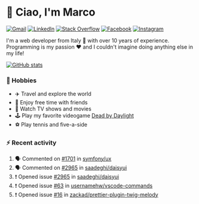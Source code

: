 # 👋 Ciao, I'm Marco

[![Gmail](https://img.shields.io/badge/Gmail-%23BB001B?style=flat-square&logo=gmail&logoColor=white)](mailto:gremo1982@gmail.com)
[![LinkedIn](https://img.shields.io/badge/LinkedIn-%230e76a8?style=flat-square&logo=linkedin)](https://www.linkedin.com/in/marco-polichetti)
[![Stack Overflow](https://img.shields.io/stackexchange/stackoverflow/r/220180?style=flat&logo=stackoverflow&label=Stack%20Overflow&color=%23F47F24)](https://stackoverflow.com/users/220180)
[![Facebook](https://img.shields.io/badge/-Facebook-%234267B2?style=flat-square&logo=facebook&logoColor=white)](https://www.facebook.com/marco.poliketti)
[![Instagram](https://img.shields.io/badge/-Instagram-%23C13584?style=flat-square&logo=instagram&logoColor=white)](https://www.instagram.com/marco.gremo)

I'm a web developer from Italy 🍕 with over 10 years of experience. Programming is my passion ❤️ and I couldn't imagine doing anything else in my life!

[![GitHub stats](https://github-readme-stats.vercel.app/api?username=gremo&show_icons=true&rank_icon=github&theme=transparent)](https://github.com/anuraghazra/github-readme-stats)

### 📅 Hobbies

- ✈️ Travel and explore the world
- 🍻 Enjoy free time with friends
- 🎥 Watch TV shows and movies
- 🕹️ Play my favorite videogame [Dead by Daylight](https://deadbydaylight.com)
- ⚽ Play tennis and five-a-side

### ⚡ Recent activity

<!--START_SECTION:activity-->
1. 🗣 Commented on [#1701](https://github.com/symfony/ux/issues/1701#issuecomment-2046132218) in [symfony/ux](https://github.com/symfony/ux)
2. 🗣 Commented on [#2965](https://github.com/saadeghi/daisyui/issues/2965#issuecomment-2045171500) in [saadeghi/daisyui](https://github.com/saadeghi/daisyui)
3. ❗ Opened issue [#2965](https://github.com/saadeghi/daisyui/issues/2965) in [saadeghi/daisyui](https://github.com/saadeghi/daisyui)
4. ❗ Opened issue [#63](https://github.com/usernamehw/vscode-commands/issues/63) in [usernamehw/vscode-commands](https://github.com/usernamehw/vscode-commands)
5. ❗ Opened issue [#16](https://github.com/zackad/prettier-plugin-twig-melody/issues/16) in [zackad/prettier-plugin-twig-melody](https://github.com/zackad/prettier-plugin-twig-melody)
<!--END_SECTION:activity-->
